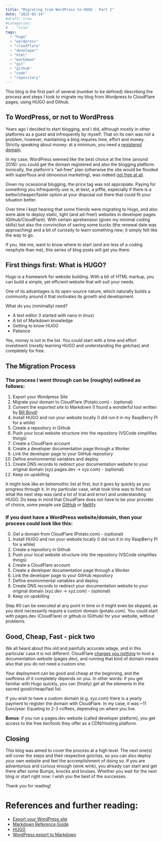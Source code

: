 ```yaml
---
title: "Migrating from WordPress to HUGO - Part 1"
date: "2025-03-14"
#draft: true
#categories: 
#  - "ccnp"
tags: 
  - "hugo"
  - "wordpress"
  - "cloudflare"
  - "developer"
  - "html"
  - "markdown"
  - "git"
  - "github"
  - "code"
  - "repository"
---
```


This blog is the first part of several (number to be defined) describing the process and steps I took to migrate my blog from Wordpress to CloudFlare pages, using HUGO and Github.

## To WordPress, or not to WordPress

Years ago I decided to start blogging, and I did, although mostly in other platforms as a guest and infrequently by myself. That on its own was not a problem, however, mantaining a blog requires time, effort and money. Strictly speaking about money: at a minimum, you need a [registered domain](https://wordpress.com/support/domains/domain-pricing-and-available-tlds/?currency=EUR).

In my case, WordPress seemed like the best choice at the time (around 2016): you could get the domain registered and also the blogging platform. Ironically, the platform's "ad-free" plan (otherwise the site would be flooded with superflous and obnoxious marketing), was indeed [not free at all](https://wordpress.com/pricing/). 

Given my ocassional blogging, the price tag was not appropiate. Paying for something you infrequently use is, at best, a piffle, especially if there is a better/cheaper/faster option at your disposal out there that could fit your situation better.

Over time I kept hearing that some friends were migrating to Hugo, and also were able to deploy static, light (and ad-free!) websites in developer pages (Github/CloudFlare). With certain aprehension (given my minimal coding skills) but also the convinction of saving some bucks (the renewal date was approaching) and a bit of curiosity to learn something new; it simply felt like the way to go.

If you, like me, want to know where to start (and are less of a coding neophyte than me), this series of blog posts will get you there.

## First things first: What is HUGO?

Hugo is a framework for website building. With a bit of HTML markup, you can build a simple, yet efficient website that will suit your needs.

One of its advantages is its open-source nature, which naturally builds a community around it that motivates its growth and development.

What do you (minimally) need?
- A text editor (I started with nano in linux)
- A bit of Markdown knowledge
- Getting to know HUGO
- Patience

Yes, money is not in the list. You could start with a time and effort investment (mostly learning HUGO and understanding the gotchas) and completely for free.

## The Migration Process

### The process I went through can be (roughly) outlined as follows:

1. Export your Wordpress Site
2. Migrate your domain to CloudFlare (Potato.com) - (optional)
3. Convert the exported site to Markdown (I found a wonderful tool written by [Bill Boyd](https://www.linkedin.com/in/willboyd/))
4. Install HUGO and run your website locally (I did run it in my RaspBerry Pi for a while)
5. Create a repository in Github
6. Push your local website structure into the repository (VSCode simplifies things)
7. Create a CloudFlare account
8. Create a developer documentation page through a Worker
9. Link the developer page to your GitHub repository
10. Define environmental variables and deploy
11. Create DNS records to redirect your documentation website to your original domain (xyz.pages.dev -> xyz.com) - (optional)
12. Keep on upskilling

It might look like an behemothic list at first, but it goes by quickly as you progress through it. In my particular case, what took time was to find out what the next step was (and a lot of trial and error) and understanding HUGO. Do keep in mind that CloudFlare does not have to be your provider of choice, some people use [GitHub](https://pages.github.com/) or [Netlify](netlify.com)

### If you dont have a WordPress website/domain, then your process could look like this:

0. Get a domain from CloudFlare (Potato.com) - (optional)
1. Install HUGO and run your website locally (I did run it in my RaspBerry Pi for a while)
2. Create a repository in Github
3. Push your local website structure into the repository (VSCode simplifies things)
4. Create a CloudFlare account
5. Create a developer documentation page through a Worker
6. Link the developer page to your GitHub repository
7. Define environmental variables and deploy
8. Create DNS records to redirect your documentation website to your original domain (xyz.dev -> xyz.com) - (optional)
9. Keep on upskilling

Step #0 can be executed at any point in time or it might even be skipped, as you dont necessarily require a custom domain (potato.com). You could start with pages.dev (CloudFlare) or github.io (Github) for your website, without problems.

## Good, Cheap, Fast - pick two

We all heard about this old and painfully accurate adage, and in this particular case it is not different. CloudFlare [charges you nothing](https://pages.cloudflare.com/) to host a documentation website (pages.dev), and running that kind of domain means also that you do not need a custom one.

Your deployment can be good and cheap at the beginning, and the swiftness of it completely depends on you. In other words: if you get familiar with Hugo quickly, you can (finally) get all the elements in the sacred good/cheap/fast list.

If you wish to have a custom domain (e.g. xyz.com) there is a yearly payment to register the domain with CloudFlare. In my case, it was ~11 Euro/year. Equating to 2-3 coffees, depending on where you live.

**Bonus**: if you run a pages.dev website (called developer platform), you get access to the free tier/tools they offer as a CDN/Hosting platform.

## Closing

This blog was aimed to cover the process at a high level. The next one(s) will cover the steps and their respective gotchas, so you can also deploy your own website and feel the accomplishment of doing so. If you are adventurous and curious enough (wink wink), you already can start and get there after some Bumps, knocks and bruises. Whether you wait for the next blog or start right now: I wish you the best of the successes.

Thank you for reading!

# References and further reading:
- [Export your WordPress site](https://wordpress.com/support/export/)
- [Markdown Reference Guide](https://www.markdownguide.org/)
- [HUGO](https://gohugo.io/)
- [WordPress export to Markdown](https://github.com/lonekorean/wordpress-export-to-markdown)
